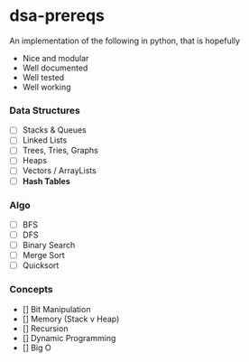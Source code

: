 # dsa-prereqs

An implementation of the following in python, that is hopefully
- Nice and modular
- Well documented
- Well tested
- Well working

### Data Structures

- [ ]  Stacks & Queues
- [ ]  Linked Lists
- [ ]  Trees, Tries, Graphs
- [ ]  Heaps
- [ ]  Vectors / ArrayLists
- [ ]  **Hash Tables**

### Algo

- [ ]  BFS
- [ ]  DFS
- [ ]  Binary Search
- [ ]  Merge Sort
- [ ]  Quicksort

### Concepts

- [] Bit Manipulation
- [] Memory (Stack v Heap)
- [] Recursion
- [] Dynamic Programming
- [] Big O
